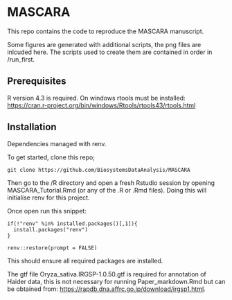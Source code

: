 
# MASCARA

This repo contains the code to reproduce the MASCARA manuscript.

Some figures are generated with additional scripts, the png files are inlcuded here.
The scripts used to create them are contained in order in /run_first.

## Prerequisites
R version 4.3 is required.
On windows rtools must be installed: https://cran.r-project.org/bin/windows/Rtools/rtools43/rtools.html

## Installation
Dependencies managed with renv.

To get started, clone this repo;

```
git clone https://github.com/BiosystemsDataAnalysis/MASCARA
```

Then go to the /R directory and open a fresh Rstudio session by opening MASCARA_Tutorial.Rmd (or any of the .R or .Rmd files).
Doing this will initialise renv for this project.

Once open run this snippet:
```
if(!"renv" %in% installed.packages()[,1]){
  install.packages("renv")
}

renv::restore(prompt = FALSE)
```

This should ensure all required packages are installed.

The gtf file Oryza_sativa.IRGSP-1.0.50.gtf is required for annotation of Haider data, this is not necessary for running Paper_markdown.Rmd but can be obtained from: https://rapdb.dna.affrc.go.jp/download/irgsp1.html.
